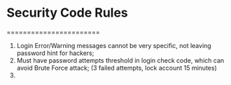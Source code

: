 # Security Code Rules
=======================
1. Login Error/Warning messages cannot be very specific, not leaving password hint for hackers;
2. Must have password attempts threshold in login check code, which can avoid Brute Force attack; (3 failed attempts, lock account 15 minutes)
3. 